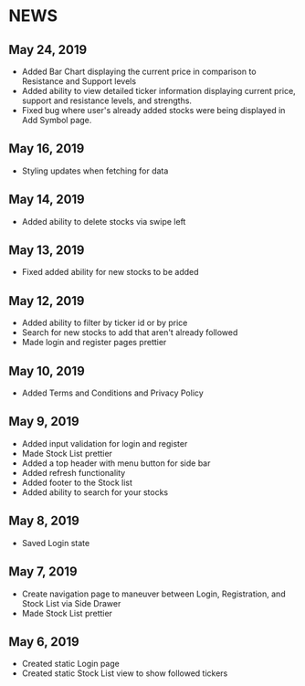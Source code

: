 # NEWS

## May 24, 2019
- Added Bar Chart displaying the current price in comparison to Resistance and Support levels
- Added ability to view detailed ticker information displaying current price, support and resistance levels, and strengths.
- Fixed bug where user's already added stocks were being displayed in Add Symbol page. 

## May 16, 2019
- Styling updates when fetching for data

## May 14, 2019
- Added ability to delete stocks via swipe left

## May 13, 2019
- Fixed added ability for new stocks to be added 

## May 12, 2019
- Added ability to filter by ticker id or by price 
- Search for new stocks to add that aren't already followed
- Made login and register pages prettier

## May 10, 2019
- Added Terms and Conditions and Privacy Policy 

## May 9, 2019
- Added input validation for login and register 
- Made Stock List prettier
- Added a top header with menu button for side bar
- Added refresh functionality 
- Added footer to the Stock list 
- Added ability to search for your stocks  

## May 8, 2019
- Saved Login state 

## May 7, 2019
- Create navigation page to maneuver between Login, Registration, and Stock List via Side Drawer
- Made Stock List prettier

## May 6, 2019
- Created static Login page
- Created static Stock List view to show followed tickers